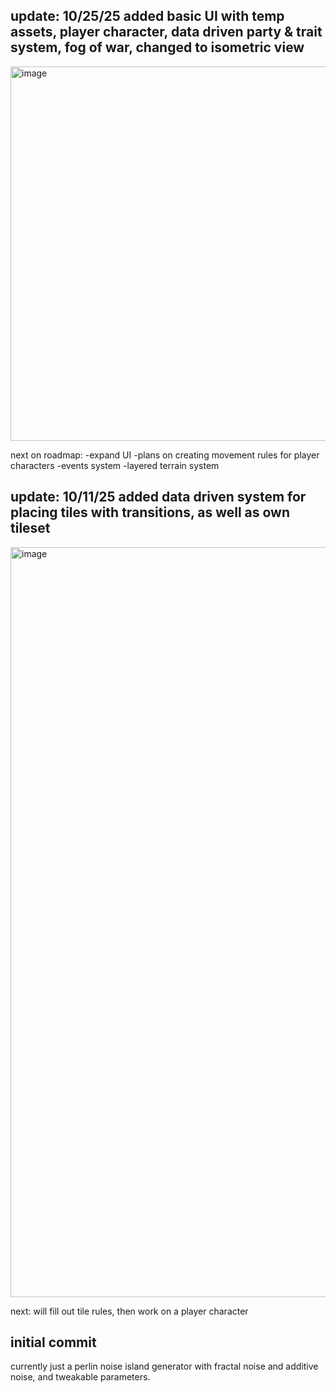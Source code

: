 update: 10/25/25 added basic UI with temp assets, player character, data driven party & trait system, fog of war, changed to isometric view
-
<img width="972" height="599" alt="image" src="https://github.com/user-attachments/assets/7d3de39a-6515-4193-bb3b-37ed883ba3aa" />

next on roadmap:
-expand UI
-plans on creating movement rules for player characters
-events system
-layered terrain system

update: 10/11/25 added data driven system for placing tiles with transitions, as well as own tileset
-
<img width="1920" height="1200" alt="image" src="https://github.com/user-attachments/assets/2aac4aba-2b86-47ea-af8d-8a455151970f" />

next: will fill out tile rules, then work on a player character

initial commit
-
currently just a perlin noise island generator with fractal noise and additive noise, and tweakable parameters.
